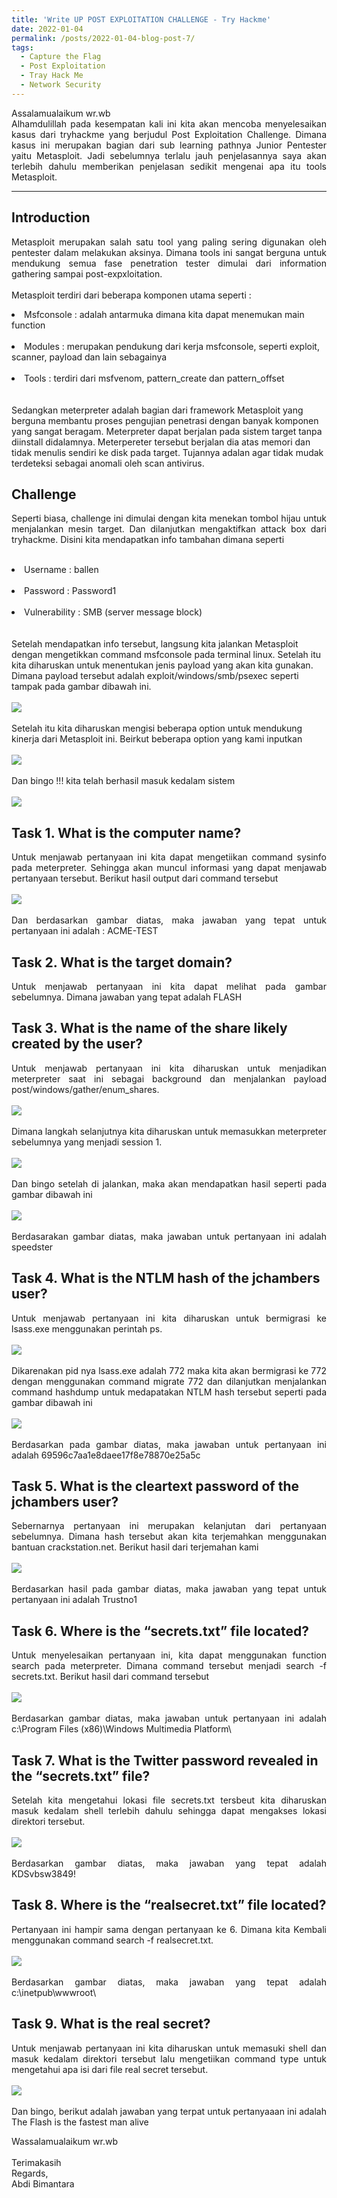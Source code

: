 ```yaml
---
title: 'Write UP POST EXPLOITATION CHALLENGE - Try Hackme'
date: 2022-01-04
permalink: /posts/2022-01-04-blog-post-7/
tags:
  - Capture the Flag
  - Post Exploitation
  - Tray Hack Me
  - Network Security
---
```

<p style="text-align: justify;">
    Assalamualaikum wr.wb
<br>
Alhamdulillah pada kesempatan kali ini kita akan mencoba menyelesaikan kasus dari tryhackme yang berjudul Post Exploitation Challenge. Dimana kasus ini merupakan bagian dari sub learning pathnya Junior Pentester yaitu Metasploit. Jadi sebelumnya terlalu jauh penjelasannya saya akan terlebih dahulu memberikan penjelasan sedikit mengenai apa itu tools Metasploit.</p>

---

<h2> Introduction</h2>
<p style="text-align: justify;"> 
    Metasploit merupakan salah satu tool yang paling sering digunakan oleh pentester dalam melakukan aksinya. Dimana tools ini sangat berguna untuk mendukung semua fase penetration tester dimulai dari information gathering sampai post-expxloitation.
    <br><br>
    Metasploit terdiri dari beberapa komponen utama seperti :
    <li>Msfconsole : adalah antarmuka dimana kita dapat menemukan main function</li>
    <br>
    <li>Modules : merupakan pendukung dari kerja msfconsole, seperti exploit, scanner, payload dan lain sebagainya</li>
    <br>
    <li>Tools : terdiri dari msfvenom, pattern_create dan pattern_offset</li>
    <br><br>
    Sedangkan meterpreter adalah bagian dari framework Metasploit yang berguna membantu proses pengujian penetrasi dengan banyak komponen yang sangat beragam. Meterpreter dapat berjalan pada sistem target tanpa diinstall didalamnya. Meterpereter tersebut berjalan dia atas memori dan tidak menulis sendiri ke disk pada target. Tujannya adalan agar tidak mudak terdeteksi sebagai anomali oleh scan antivirus.
</p>
<h2>Challenge</h2>
<p style="text-align: justify;">
    Seperti biasa, challenge ini dimulai dengan kita menekan tombol hijau untuk menjalankan mesin target. Dan dilanjutkan mengaktifkan attack box dari tryhackme. Disini kita mendapatkan info tambahan dimana seperti
    <br><br>
    <li>Username : ballen</li>
    <br>
    <li>Password : Password1</li>
    <br>
    <li>Vulnerability : SMB (server message block)</li>
    <br><br>
    Setelah mendapatkan info tersebut, langsung kita jalankan Metasploit dengan mengetikkan command msfconsole pada terminal linux. Setelah itu kita diharuskan untuk menentukan jenis payload yang akan kita gunakan. Dimana payload tersebut adalah exploit/windows/smb/psexec seperti tampak pada gambar dibawah ini.
    <br><br>
        <img src="https://miro.medium.com/max/786/1*AYupG58ndzaBOg21nnKIGw.webp">
    <br><br>
    Setelah itu kita diharuskan mengisi beberapa option untuk mendukung kinerja dari Metasploit ini. Beirkut beberapa option yang kami inputkan
    <br><br>
    <img src="https://miro.medium.com/max/786/1*ttyCJx4YHC1slX2IbZBnyg.webp">
    <br><br>
    Dan bingo !!! kita telah berhasil masuk kedalam sistem
    <br><br>
    <img src="https://miro.medium.com/max/1100/1*te2dVElFyE0XZCiFT6HeaA.webp">
</p>
<h2>Task 1. What is the computer name?</h2>
<p style="text-align: justify;">Untuk menjawab pertanyaan ini kita dapat mengetiikan command sysinfo pada meterpreter. Sehingga akan muncul informasi yang dapat menjawab pertanyaan tersebut. Berikut hasil output dari command tersebut
<br><br>
        <img src="https://miro.medium.com/max/828/1*uHPHRu6c1Co_RSfYCR_jSw.webp">
<br><br>
        Dan berdasarkan gambar diatas, maka jawaban yang tepat untuk pertanyaan ini adalah : ACME-TEST  
</p>


<h2>Task 2. What is the target domain?</h2>
<p style="text-align: justify;">
    Untuk menjawab pertanyaan ini kita dapat melihat pada gambar sebelumnya. Dimana jawaban yang tepat adalah FLASH</p>
<h2>Task 3. What is the name of the share likely created by the user?</h2>
<p style="text-align: justify;">
    Untuk menjawab pertanyaan ini kita diharuskan untuk menjadikan meterpreter saat ini sebagai background dan menjalankan payload post/windows/gather/enum_shares.
    <br><br>
    <img src="https://miro.medium.com/max/1100/1*y-kAuBR22ZAAt7PbmgTw2A.webp">
    <br><br>
    Dimana langkah selanjutnya kita diharuskan untuk memasukkan meterpreter sebelumnya yang menjadi session 1.
    <br><br>
    <img src="https://miro.medium.com/max/1100/1*3Gsdg0dULiAlukRvUK76Zw.webp">
    <br><br>
    Dan bingo setelah di jalankan, maka akan mendapatkan hasil seperti pada gambar dibawah ini
    <br><br>
    <img src="https://miro.medium.com/max/720/1*rAwFwy4ZuC921rempiCF3A.webp">
    <br><br>
    Berdasarakan gambar diatas, maka jawaban untuk pertanyaan ini adalah speedster
</p>
<h2>Task 4. What is the NTLM hash of the jchambers user?</h2>
<p style="text-align: justify;">
    Untuk menjawab pertanyaan ini kita diharuskan untuk bermigrasi ke lsass.exe menggunakan perintah ps.
<br><br>
    <img src="https://miro.medium.com/max/1100/1*Vvt_0H_FYCX_U303D7RQhA.webp">
    <br><br>
    Dikarenakan pid nya lsass.exe adalah 772 maka kita akan bermigrasi ke 772 dengan menggunakan command migrate 772 dan dilanjutkan menjalankan command hashdump untuk medapatakan NTLM hash tersebut seperti pada gambar dibawah ini
    <br><br>
    <img src="https://miro.medium.com/max/1100/1*1G5Xq400F9-ENWI75ESDFg.webp">
    <br><br>
    Berdasarkan pada gambar diatas, maka jawaban untuk pertanyaan ini adalah 69596c7aa1e8daee17f8e78870e25a5c
</p>
<h2>Task 5. What is the cleartext password of the jchambers user?</h2>
<p style="text-align: justify;">
    Sebernarnya pertanyaan ini merupakan kelanjutan dari pertanyaan sebelumnya. Dimana hash tersebut akan kita terjemahkan menggunakan bantuan crackstation.net. Berikut hasil dari terjemahan kami
<br><br>
<img src="https://miro.medium.com/max/1100/1*M-Vb1reQD2eVgy0Ghur-DA.webp">
<br><br>
Berdasarkan hasil pada gambar diatas, maka jawaban yang tepat untuk pertanyaan ini adalah Trustno1
</p>
<h2>Task 6. Where is the “secrets.txt” file located?</h2>
<p style="text-align: justify;">Untuk menyelesaikan pertanyaan ini, kita dapat menggunakan function search pada meterpreter. Dimana command tersebut menjadi search -f secrets.txt. Berikut hasil dari command tersebut
<br><br>
<img src="https://miro.medium.com/max/1100/1*nOwbDUICjQ_WC6Kjv_mSlA.webp">
<br><br>
Berdasarkan gambar diatas, maka jawaban untuk pertanyaan ini adalah c:\Program Files (x86)\Windows Multimedia Platform\
</p>
<h2>Task 7. What is the Twitter password revealed in the “secrets.txt” file?</h2>
<p style="text-align: justify;">Setelah kita mengetahui lokasi file secrets.txt tersbeut kita diharuskan masuk kedalam shell terlebih dahulu sehingga dapat mengakses lokasi direktori tersebut.
<br><br>
<img src="https://miro.medium.com/max/1100/1*cI8o0s1DVCyHV9UtP72wNg.webp">
<br><br>
Berdasarkan gambar diatas, maka jawaban yang tepat adalah KDSvbsw3849!
</p>
<h2>Task 8. Where is the “realsecret.txt” file located?</h2>
<p style="text-align: justify;">
    Pertanyaan ini hampir sama dengan pertanyaan ke 6. Dimana kita Kembali menggunakan command search -f realsecret.txt.
<br><br>
<img src="https://miro.medium.com/max/1100/1*sAwf7Ivis2wMOnV-viqsRQ.webp">
<br><br>
Berdasarkan gambar diatas, maka jawaban yang tepat adalah c:\inetpub\wwwroot\
</p>
<h2>Task 9. What is the real secret?</h2>
<p style="text-align: justify;">
    Untuk menjawab pertanyaan ini kita diharuskan untuk memasuki shell dan masuk kedalam direktori tersebut lalu mengetiikan command type untuk mengetahui apa isi dari file real secret tersebut.
<br><br>
    <img src="https://miro.medium.com/max/828/1*qAnf0SOJXOZTruvGUkpIsw.webp">
    <br><br>
    Dan bingo, berikut adalah jawaban yang terpat untuk pertanyaaan ini adalah The Flash is the fastest man alive
</p>
<p>Wassalamualaikum wr.wb
    <br><br>
    Terimakasih
    <br>
Regards,
<br>
Abdi Bimantara
</p>
